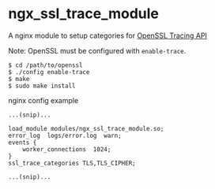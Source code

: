 ngx_ssl_trace_module
====================

A nginx module to setup categories for
[OpenSSL Tracing API](https://www.openssl.org/docs/manmaster/man3/OSSL_TRACE.html)

Note: OpenSSL must be configured with `enable-trace`.

```console
$ cd /path/to/openssl
$ ./config enable-trace
$ make
$ sudo make install
```

nginx config example

```text
...(snip)...

load_module modules/ngx_ssl_trace_module.so;
error_log  logs/error.log  warn;
events {
    worker_connections  1024;
}
ssl_trace_categories TLS,TLS_CIPHER;

...(snip)...
```
